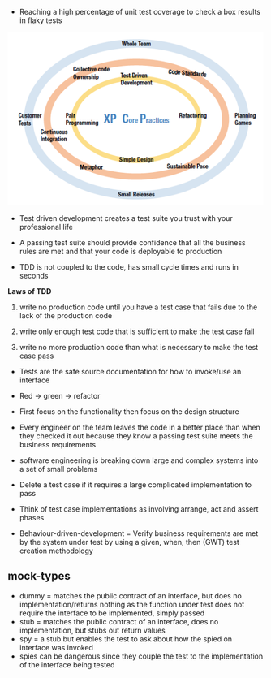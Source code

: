 - Reaching a high percentage of unit test coverage to check a box results in flaky tests

![extreme programming circle of life](images/extreme_programming_circle_of_life.png)

- Test driven development creates a test suite you trust with your professional life

- A passing test suite should provide confidence that all the business rules are met and that your code is deployable to production


- TDD is not coupled to the code, has small cycle times and runs in seconds


**Laws of TDD**
1) write no production code until you have a test case that fails due to the lack of the production code

2) write only enough test code that is sufficient to make the test case fail

3) write no more production code than what is necessary to make the test case pass


- Tests are the safe source documentation for how to invoke/use an interface

- Red -> green -> refactor
- First focus on the functionality then focus on the design structure

- Every engineer on the team leaves the code in a better place than when they checked it out because they know a passing test suite meets the business requirements

- software engineering is breaking down large and complex systems into a set of small problems

- Delete a test case if it requires a large complicated implementation to pass
- Think of test case implementations as involving arrange, act and assert phases
- Behaviour-driven-development = Verify business requirements are met by the system under test by using a given, when, then (GWT) test creation methodology

## mock-types
- dummy = matches the public contract of an interface, but does no implementation/returns nothing as the function under test does not require the interface to be implemented, simply passed
- stub = matches the public contract of an interface, does no implementation, but stubs out return values 
- spy = a stub but enables the test to ask about how the spied on interface was invoked
- spies can be dangerous since they couple the test to the implementation of the interface being tested
